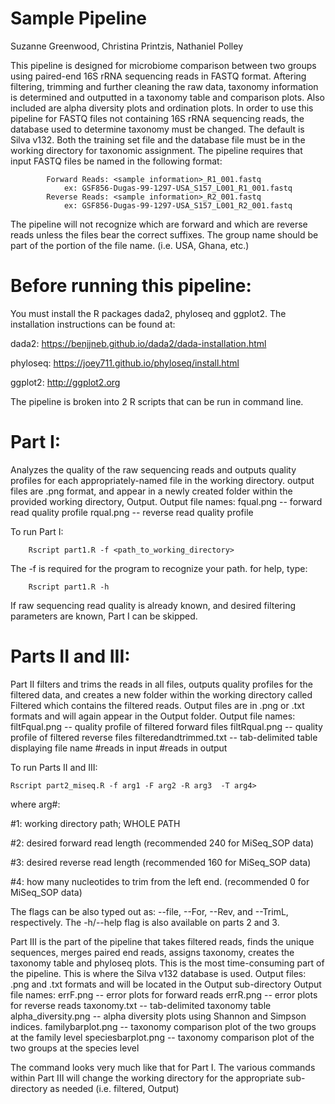 # Sample Pipeline

Suzanne Greenwood, Christina Printzis, Nathaniel Polley

This pipeline is designed for microbiome comparison between two groups using paired-end 16S rRNA sequencing reads in FASTQ format.
Aftering filtering, trimming and further cleaning the raw data, taxonomy information is determined and outputted in a taxonomy table and comparison plots. Also included are alpha diversity plots and ordination plots.
In order to use this pipeline for FASTQ files not containing 16S rRNA sequencing reads, the database used to determine taxonomy must be changed. The default is Silva v132. 
Both the training set file and the database file must be in the working directory for taxonomic assignment.
The pipeline requires that input FASTQ files be named in the following format:

			Forward Reads: <sample information>_R1_001.fastq
				ex: GSF856-Dugas-99-1297-USA_S157_L001_R1_001.fastq
			Reverse Reads: <sample information>_R2_001.fastq
				ex: GSF856-Dugas-99-1297-USA_S157_L001_R2_001.fastq
				
The pipeline will not recognize which are forward and which are reverse reads unless the files bear the correct suffixes. 
The group name should be part of the <sample information> portion of the file name. (i.e. USA, Ghana, etc.)

# Before running this pipeline:
You must install the R packages dada2, phyloseq and ggplot2.
The installation instructions can be found at:

dada2: https://benjjneb.github.io/dada2/dada-installation.html
	 
phyloseq: https://joey711.github.io/phyloseq/install.html 
	
ggplot2: http://ggplot2.org 

	
The pipeline is broken into 2 R scripts that can be run in command line.

# Part I:
Analyzes the quality of the raw sequencing reads and outputs quality profiles for each appropriately-named file in the working directory.
	output files are .png format, and appear in a newly created folder within the provided working directory, Output.
	Output file names: fqual.png -- forward read quality profile
			   rqual.png -- reverse read quality profile

To run Part I: 
	
		Rscript part1.R -f <path_to_working_directory>
	
The -f is required for the program to recognize your path.
for help, type: 
	
		Rscript part1.R -h

If raw sequencing read quality is already known, and desired filtering parameters are known,  Part I can be skipped.


# Parts II and III: 
Part II filters and trims the reads in all files, outputs quality profiles for the filtered data, and creates a new folder within the working directory called Filtered which contains the filtered reads.
	Output files are in .png or .txt formats and will again appear in the Output folder.
	Output file names: filtFqual.png -- quality profile of filtered forward files
			   filtRqual.png -- quality profile of filtered reverse files
			   filteredandtrimmed.txt -- tab-delimited table displaying file name	#reads in input	#reads in output

 
To run Parts II and III: 
	
	Rscript part2_miseq.R -f arg1 -F arg2 -R arg3  -T arg4>

where arg#:

 #1: working directory path; WHOLE PATH
			  
 #2: desired forward read length (recommended 240 for MiSeq_SOP data)
			  
 #3: desired reverse read length (recommended 160 for MiSeq_SOP data)
			  
 #4: how many nucleotides to trim from the left end. (recommended 0 for MiSeq_SOP data)
			  
			  
The flags can be also typed out as: --file, --For, --Rev, and --TrimL, respectively. The -h/--help flag is also available on parts 2 and 3.
 
 
Part III is the part of the pipeline that takes filtered reads, finds the unique sequences, merges paired end reads, assigns taxonomy, creates the taxonomy table and phyloseq plots.
	This is the most time-consuming part of the pipeline. 
	This is where the Silva v132 database is used.
	Output files: .png and .txt formats and will be located in the Output sub-directory
	Output file names: errF.png -- error plots for forward reads
			   errR.png -- error plots for reverse reads
			   taxonomy.txt -- tab-delimited taxonomy table
			   alpha_diversity.png -- alpha diversity plots using Shannon and Simpson indices.
			   familybarplot.png -- taxonomy comparison plot of the two groups at the family level
			   speciesbarplot.png -- taxonomy comparison plot of the two groups at the species level 


The command looks very much like that for Part I. The various commands within Part III will change the working directory for the appropriate sub-directory as needed (i.e. filtered, Output)
